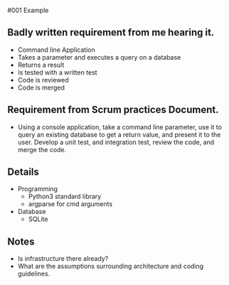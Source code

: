#001 Example

## Badly written requirement from me hearing it.

- Command line Application
- Takes a parameter and executes a query on a database
- Returns a result 
- Is tested with a written test
- Code is reviewed 
- Code is merged


## Requirement from Scrum practices Document. 

- Using a console application, take a command line parameter, use it to query an existing database to get a return value, and present it to the user. Develop a unit test, and integration test, review the code, and merge the code.

## Details 

- Programming
  - Python3 standard library
  - argparse for cmd arguments
- Database 
  - SQLite


## Notes

- Is infrastructure there already?
- What are the assumptions surrounding architecture and coding guidelines.
